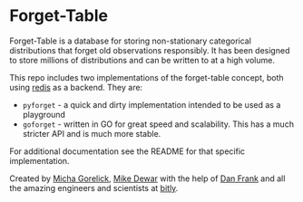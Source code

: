 Forget-Table
============

Forget-Table is a database for storing non-stationary categorical distributions
that forget old observations responsibly.  It has been designed to store
millions of distributions and can be written to at a high volume.

This repo includes two implementations of the forget-table concept, both using
[redis](http://redis.io) as a backend.  They are:

* `pyforget` - a quick and dirty implementation intended to be used as a playground
* `goforget` - written in GO for great speed and scalability.  This has a much
  stricter API and is much more stable.

For additional documentation see the README for that specific implementation.

Created by [Micha Gorelick](http://micha.gd/), [Mike
Dewar](http://twitter.com/mikedewar) with the help of [Dan
Frank](http://www.danielhfrank.com/) and all the amazing engineers and
scientists at [bitly](https://bitly.com/pages/about).

